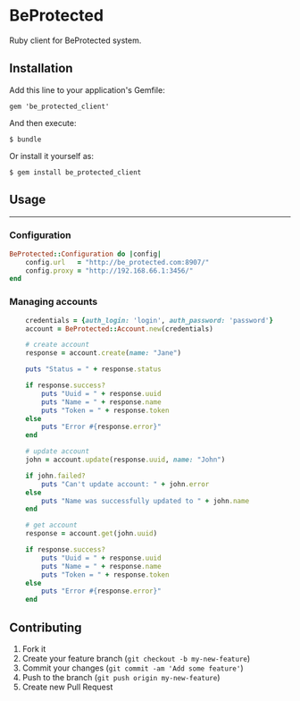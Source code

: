 # BeProtected

Ruby client for BeProtected system.

## Installation

Add this line to your application's Gemfile:

    gem 'be_protected_client'

And then execute:

    $ bundle

Or install it yourself as:

    $ gem install be_protected_client

## Usage
---------------------------

### Configuration

```ruby
BeProtected::Configuration do |config|
    config.url   = "http://be_protected.com:8907/"
    config.proxy = "http://192.168.66.1:3456/"
end
```

### Managing accounts

```ruby
    credentials = {auth_login: 'login', auth_password: 'password'}
    account = BeProtected::Account.new(credentials)

    # create account
    response = account.create(name: "Jane")

    puts "Status = " + response.status

    if response.success?
        puts "Uuid = " + response.uuid
        puts "Name = " + response.name
        puts "Token = " + response.token
    else
        puts "Error #{response.error}"
    end

    # update account
    john = account.update(response.uuid, name: "John")

    if john.failed?
        puts "Can't update account: " + john.error
    else
        puts "Name was successfully updated to " + john.name
    end

    # get account
    response = account.get(john.uuid)

    if response.success?
        puts "Uuid = " + response.uuid
        puts "Name = " + response.name
        puts "Token = " + response.token
    else
        puts "Error #{response.error}"
    end
```

## Contributing

1. Fork it
2. Create your feature branch (`git checkout -b my-new-feature`)
3. Commit your changes (`git commit -am 'Add some feature'`)
4. Push to the branch (`git push origin my-new-feature`)
5. Create new Pull Request

